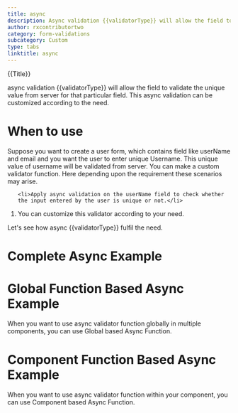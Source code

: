 ```yaml
---
title: async
description: Async validation {{validatorType}} will allow the field to validate the unique value from server for that particular field. This async validation can be customized according to the need.
author: rxcontributortwo
category: form-validations
subcategory: Custom
type: tabs
linktitle: async
---
```


<div class="title-bar top_title"><p>{{Title}}</p></div> <div class="title-bar"><p>async validation {{validatorType}} will allow the field to validate the unique value from server for that particular field. This async validation can be customized according to the need.</p></div>

# When to use
Suppose you want to create a user form, which contains field like userName and email and you want the user to enter unique Username. This unique value of username will be validated from server. You can make a custom validator function. Here depending upon the requirement these scenarios may arise. 

<ol class='showHideElement'>
 
    <li>Apply async validation on the userName field to check whether the input entered by the user is unique or not.</li>    
<data-scope scope="['decorator']">
    <li>You can customize this validator according to your need.</li>
</data-scope>  
</ol>
Let's see how async {{validatorType}} fulfil the need.

<data-scope scope="['template-driven-directives']">

# Complete Async Example

<div component="app-example-runner" ref-component="app-async-complete" title="complete example async" key="complete"></div>

</data-scope>

<data-scope scope="['decorator']">

# Global Function Based Async Example

When you want to use async validator function globally in multiple components, you can use Global based Async Function. 

<div component="app-example-runner" ref-component="app-async-global" title="Global Function Based with prop" key="global"></div>
</data-scope>

<data-scope scope="['decorator']">

# Component Function Based Async Example

When you want to use async validator function within your component, you can use Component based Async Function.

<div component="app-example-runner" ref-component="app-async-component" title="Component Function Based with prop" key="component"></div>

</data-scope>

